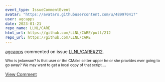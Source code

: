 ```yaml
---
event_type: IssueCommentEvent
avatar: "https://avatars.githubusercontent.com/u/48997041?"
user: agcapps
date: 2023-01-21
repo_name: LLNL/CARE
html_url: https://github.com/LLNL/CARE/pull/212
repo_url: https://github.com/LLNL/CARE
---
```


<a href='https://github.com/agcapps' target='_blank'>agcapps</a> commented on issue <a href='https://github.com/LLNL/CARE/pull/212' target='_blank'>LLNL/CARE#212</a>.

<small>Who is jwlawson?  Is that user or the CMake setter-upper he or she provides ever going to go away?  We may want to get a local copy of that script....</small>

<a href='https://github.com/LLNL/CARE/pull/212' target='_blank'>View Comment</a>